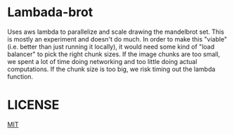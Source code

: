 # Lambada-brot

Uses aws lambda to parallelize and scale drawing the mandelbrot set. This is
mostly an experiment and doesn't do much. In order to make this "viable" (i.e.
better than just running it locally), it would need some kind of "load
balancer" to pick the right chunk sizes. If the image chunks are too small, we
spent a lot of time doing networking and too little doing actual computations.
If the chunk size is too big, we risk timing out the lambda function.

# LICENSE

[MIT](LICENSE)
